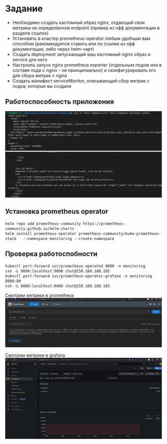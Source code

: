 # Задание 

- Необходимо создать кастомный образ nginx, отдающий свои метрики на определённом endpoint (пример из офф документации в разделе ссылок)
- Установить в кластер prometheus-operator любым удобным вам способом (рекомендуется ставить или по ссылке из офф документации, либо через helm-чарт)
- Создать deployment запускающий ваш кастомный nginx образ и service для него
- Настроить запуск nginx prometheus exporter (отдельным подом или в составе пода с nginx - не принципиально) и сконфигурировать его для сбора метрик с nginx
- Создать манифест serviceMonitor, описывающий сбор метрик с подов, которые вы создали

## Работоспособность приложения

![alt text](image.png)
![alt text](image-1.png)

## Установка prometheus operator 

```
helm repo add prometheus-community https://prometheus-community.github.io/helm-charts
helm install prometheus-operator prometheus-community/kube-prometheus-stack   --namespace monitoring --create-namespace
```

## Проверка работоспобности

```
kubectl port-forward svc/prometheus-operated 9090 -n monitoring
ssh -L 9090:localhost:9090 chut@158.160.188.185
kubectl port-forward svc/prometheus-operator-grafana -n monitoring 8080:80
ssh -L 8080:localhost:8080 chut@158.160.188.185
```

Смотрим метрики в prometheus
![alt text](image-2.png)

Смотрим метрики в grafana
![alt text](image-3.png) 
